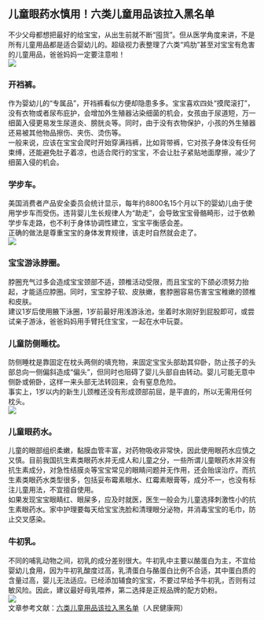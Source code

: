 ## 儿童眼药水慎用！六类儿童用品该拉入黑名单  
不少父母都想把最好的给宝宝，从出生前就不断“囤货”。但从医学角度来讲，不是所有儿童用品都是适合婴幼儿的。超级视力表整理了六类“鸡肋”甚至对宝宝有危害的儿童用品，爸爸妈妈一定要注意啦！  
![](http://cdncms.v-keep.cn/wp-content/uploads/2019/09/timgppm.jpg)  
### 开裆裤。  
作为婴幼儿的“专属品”，开裆裤看似方便却隐患多多。宝宝喜欢四处“摸爬滚打”，没有衣物或者尿布庇护，会增加外生殖器沾染细菌的机会，女孩由于尿道短，万一细菌入侵更易发生尿道炎、膀胱炎等。同时，由于没有衣物保护，小孩的外生殖器还易被其他物品擦伤、夹伤、烫伤等。  
一般来说，应该在宝宝会爬时开始穿满裆裤，比如背带裤，它对孩子身体没有任何束缚，还能避免肚子着凉，也适合爬行的宝宝，不会让肚子紧贴地面摩擦，减少了细菌入侵的机会。  
### 学步车。  
美国消费者产品安全委员会统计显示，每年约8800名15个月以下的婴幼儿由于使用学步车而受伤。违背婴儿生长规律人为“助走”，会导致宝宝骨骼畸形，过于依赖学步车走路，也不利于身体协调性建立，宝宝平衡感会差。  
正确的做法是尊重宝宝的身体发育规律，该走时自然就会走了。  
![](http://cdncms.v-keep.cn/wp-content/uploads/2019/09/y.jpg)  
### 宝宝游泳脖圈。  
脖圈充气过多会造成宝宝颈部不适，颈椎活动受限，而且宝宝的下颌必须努力抬起，才能适应脖圈。同时，宝宝脖子软、皮肤嫩，套脖圈容易伤害宝宝稚嫩的颈椎和皮肤。  
建议1岁后使用腋下泳圈，1岁前最好用浅游泳池，坐着时水刚好到屁股即可，或尝试亲子游泳，爸爸妈妈用手臂托住宝宝，一起在水中玩耍。  
### 儿童防侧睡枕。  
防侧睡枕是靠固定在枕头两侧的填充物，来固定宝宝头部助其仰卧，防止孩子的头部总向一侧偏斜造成“偏头”，但同时也阻碍了婴儿头部自由转动。婴儿可能无意中侧卧或俯卧，这样一来头部无法转回来，会有窒息危险。  
事实上，1岁以内的新生儿颈椎还没有形成颈部前屈，是平直的，所以无需用任何枕头。  
![](http://cdncms.v-keep.cn/wp-content/uploads/2019/09/u841079505488296011fm26gp0.jpg)  
### 儿童眼药水。  
儿童的眼部组织柔嫩，黏膜血管丰富，对药物吸收非常快，因此使用眼药水应慎之又慎。目前我国抗生素类眼药水并无成人和儿童之分，一些所谓儿童眼药水并没有抗生素成分，对急性结膜炎等宝宝常见的眼睛问题并无作用，还会贻误治疗。而抗生素类眼药水类型很多，包括妥布霉素眼水、红霉素眼膏等，成分不一，也没有标注儿童用法，不宜擅自使用。  
如果发现宝宝眼睛红、眼屎多，应及时就医，医生一般会为儿童选择刺激性小的抗生素眼药水。家中护理要每天给宝宝洗脸和清理眼分泌物，并消毒宝宝的毛巾，防止交叉感染。  
### 牛初乳。  
不同的哺乳动物之间，初乳的成分差别很大。牛初乳中主要以酪蛋白为主，不宜给婴幼儿食用，因为牛初乳酸度过高，乳清蛋白与酪蛋白比例不合适，其中蛋白质的含量过高，婴儿无法适应。已经添加辅食的宝宝，不要过早给予牛初乳，否则有过敏风险。因此，建议最好母乳喂养，第二选择是正规品牌的配方奶粉。  
![](http://cdncms.v-keep.cn/wp-content/uploads/2019/09/u2891254262512843393fm15gp0.jpg)  
文章参考文献：<a href="http://health.people.com.cn/n1/2019/0101/c14739-30497752.html">六类儿童用品该拉入黑名单</a>（人民健康网）  
